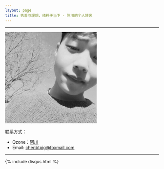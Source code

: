 ```yaml
---
layout: page
title: 执着与理想，纯粹于当下 - 阿川的个人博客
---
```

---

![](/images/2018-08-30-introduce/head.png)

联系方式：

- Qzone：[阿川](https://user.qzone.qq.com/2434929041)
- Email: <chenbtpig@foxmail.com>

---
{% include disqus.html %}
